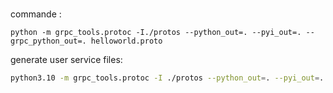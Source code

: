 # 

commande :
```shell
python -m grpc_tools.protoc -I./protos --python_out=. --pyi_out=. --grpc_python_out=. helloworld.proto
```

generate user service files:
```sh
python3.10 -m grpc_tools.protoc -I ./protos --python_out=. --pyi_out=. --grpc_python_out=. Users.proto
```
